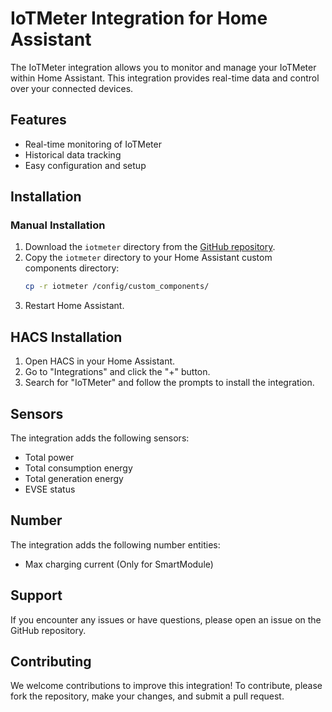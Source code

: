 # IoTMeter Integration for Home Assistant

The IoTMeter integration allows you to monitor and manage your IoTMeter within Home Assistant. This integration provides real-time data and control over your connected devices.

## Features

- Real-time monitoring of IoTMeter
- Historical data tracking
- Easy configuration and setup

## Installation

### Manual Installation

1. Download the `iotmeter` directory from the [GitHub repository](https://github.com/Vilmio/home_assistent).
2. Copy the `iotmeter` directory to your Home Assistant custom components directory:
   ```sh
   cp -r iotmeter /config/custom_components/
3. Restart Home Assistant.

## HACS Installation
1. Open HACS in your Home Assistant.
2. Go to "Integrations" and click the "+" button.
3. Search for "IoTMeter" and follow the prompts to install the integration.

## Sensors

The integration adds the following sensors:
- Total power
- Total consumption energy
- Total generation energy
- EVSE status

## Number
The integration adds the following number entities:
- Max charging current (Only for SmartModule)


## Support
If you encounter any issues or have questions, please open an issue on the GitHub repository.

## Contributing
We welcome contributions to improve this integration! To contribute, please fork the repository, make your changes, and submit a pull request.
